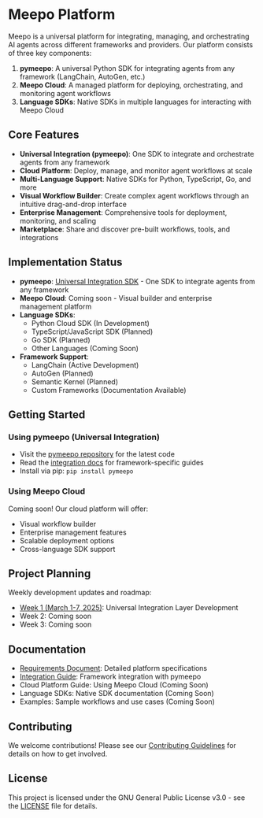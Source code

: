 # Meepo Platform

Meepo is a universal platform for integrating, managing, and orchestrating AI agents across different frameworks and providers. Our platform consists of three key components:

1. **pymeepo**: A universal Python SDK for integrating agents from any framework (LangChain, AutoGen, etc.)
2. **Meepo Cloud**: A managed platform for deploying, orchestrating, and monitoring agent workflows
3. **Language SDKs**: Native SDKs in multiple languages for interacting with Meepo Cloud

## Core Features

- **Universal Integration (pymeepo)**: One SDK to integrate and orchestrate agents from any framework
- **Cloud Platform**: Deploy, manage, and monitor agent workflows at scale
- **Multi-Language Support**: Native SDKs for Python, TypeScript, Go, and more
- **Visual Workflow Builder**: Create complex agent workflows through an intuitive drag-and-drop interface
- **Enterprise Management**: Comprehensive tools for deployment, monitoring, and scaling
- **Marketplace**: Share and discover pre-built workflows, tools, and integrations

## Implementation Status

- **pymeepo**: [Universal Integration SDK](https://github.com/meepolabs/pymeepo) - One SDK to integrate agents from any framework
- **Meepo Cloud**: Coming soon - Visual builder and enterprise management platform
- **Language SDKs**:
  - Python Cloud SDK (In Development)
  - TypeScript/JavaScript SDK (Planned)
  - Go SDK (Planned)
  - Other Languages (Coming Soon)
- **Framework Support**:
  - LangChain (Active Development)
  - AutoGen (Planned)
  - Semantic Kernel (Planned)
  - Custom Frameworks (Documentation Available)

## Getting Started

### Using pymeepo (Universal Integration)
- Visit the [pymeepo repository](https://github.com/meepolabs/pymeepo) for the latest code
- Read the [integration docs](https://pymeepo.readthedocs.io/integration) for framework-specific guides
- Install via pip: `pip install pymeepo`

### Using Meepo Cloud
Coming soon! Our cloud platform will offer:
- Visual workflow builder
- Enterprise management features
- Scalable deployment options
- Cross-language SDK support

## Project Planning

Weekly development updates and roadmap:
- [Week 1 (March 1-7, 2025)](weekly_tasks/week1.md): Universal Integration Layer Development
- Week 2: Coming soon
- Week 3: Coming soon

## Documentation

- [Requirements Document](requirements.md): Detailed platform specifications
- [Integration Guide](https://pymeepo.readthedocs.io/integration): Framework integration with pymeepo
- Cloud Platform Guide: Using Meepo Cloud (Coming Soon)
- Language SDKs: Native SDK documentation (Coming Soon)
- Examples: Sample workflows and use cases (Coming Soon)

## Contributing

We welcome contributions! Please see our [Contributing Guidelines](CONTRIBUTING.md) for details on how to get involved.

## License

This project is licensed under the GNU General Public License v3.0 - see the [LICENSE](LICENSE) file for details.
